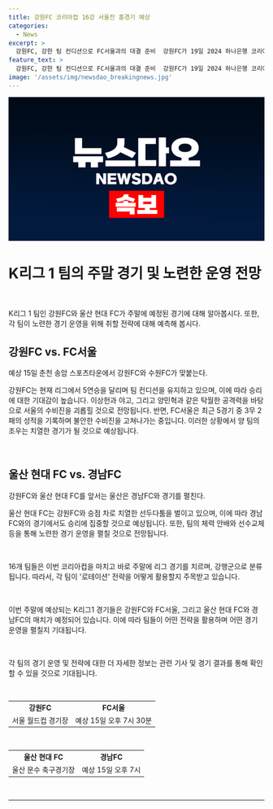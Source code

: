 ```yaml
---
title: 강원FC 코리아컵 16강 서울전 홈경기 예상
categories:
  - News
excerpt: >
  강원FC, 강한 팀 컨디션으로 FC서울과의 대결 준비  강원FC가 19일 2024 하나은행 코리아컵 16강전에 FC서울과 격돌한다. 이에 앞서 5연승을 이끌며 막강한 팀 컨디션을 유지하고 있는 강원은 이상헌과 야고, 양민혁의 강력한 공격력으로 서울의 수비진을 허물 가능성이 높다. 한편, 울산 또한 울산 문수축구경기장에서 경남FC를 상대하며 체력안배에 주목받을 것으로 보인다. 또한, 코리아컵을 마친 후 주말에는 리그 경기를 소화하며 로테이션 전략의 중요성이 부각되고 있다.
feature_text: >
  강원FC, 강한 팀 컨디션으로 FC서울과의 대결 준비  강원FC가 19일 2024 하나은행 코리아컵 16강전에 FC서울과 격돌한다. 이에 앞서 5연승을 이끌며 막강한 팀 컨디션을 유지하고 있는 강원은 이상헌과 야고, 양민혁의 강력한 공격력으로 서울의 수비진을 허물 가능성이 높다. 한편, 울산 또한 울산 문수축구경기장에서 경남FC를 상대하며 체력안배에 주목받을 것으로 보인다. 또한, 코리아컵을 마친 후 주말에는 리그 경기를 소화하며 로테이션 전략의 중요성이 부각되고 있다.
image: '/assets/img/newsdao_breakingnews.jpg'
---
```


<p><img src="/assets/img/newsdao_breakingnews.jpg" alt="implanttips 속보" /></p>

<h1 data-ke-size="size26">K리그 1 팀의 주말 경기 및 노련한 운영 전망</h1>

<p data-ke-size="size16">&nbsp;</p>

<p>K리그 1 팀인 강원FC와 울산 현대 FC가 주말에 예정된 경기에 대해 알아봅시다. 또한, 각 팀이 노련한 경기 운영을 위해 취할 전략에 대해 예측해 봅시다.</p>

<h2 data-ke-size="size26">강원FC vs. FC서울</h2>

<p data-ke-size="size16">예상 15일 춘천 송암 스포츠타운에서 강원FC와 수원FC가 맞붙는다.</p>

<p>강원FC는 현재 리그에서 5연승을 달리며 팀 컨디션을 유지하고 있으며, 이에 따라 승리에 대한 기대감이 높습니다. 이상헌과 야고, 그리고 양민혁과 같은 탁월한 공격력을 바탕으로 서울의 수비진을 괴롭힐 것으로 전망됩니다. 반면, FC서울은 최근 5경기 중 3무 2패의 성적을 기록하며 불안한 수비진을 고쳐나가는 중입니다. 이러한 상황에서 양 팀의 조우는 치열한 경기가 될 것으로 예상됩니다. </p>

<p data-ke-size="size16">&nbsp;</p>

<h2 data-ke-size="size26">울산 현대 FC vs. 경남FC</h2>

<p data-ke-size="size16">강원FC와 울산 현대 FC를 앞서는 울산은 경남FC와 경기를 펼친다.</p>

<p>울산 현대 FC는 강원FC와 승점 차로 치열한 선두다툼을 벌이고 있으며, 이에 따라 경남FC와의 경기에서도 승리에 집중할 것으로 예상됩니다. 또한, 팀의 체력 안배와 선수교체 등을 통해 노련한 경기 운영을 펼칠 것으로 전망됩니다. </p>

<p data-ke-size="size16">&nbsp;</p>

<p data-ke-size="size16">16개 팀들은 이번 코리아컵을 마치고 바로 주말에 리그 경기를 치르며, 강행군으로 분류됩니다. 따라서, 각 팀이 '로테이션' 전략을 어떻게 활용할지 주목받고 있습니다.</p>

<p data-ke-size="size16">&nbsp;</p>

<p>이번 주말에 예상되는 K리그1 경기들은 강원FC와 FC서울, 그리고 울산 현대 FC와 경남FC의 매치가 예정되어 있습니다. 이에 따라 팀들이 어떤 전략을 활용하며 어떤 경기 운영을 펼칠지 기대됩니다. </p>

<p data-ke-size="size16">&nbsp;</p>

<p>각 팀의 경기 운영 및 전략에 대한 더 자세한 정보는 관련 기사 및 경기 결과를 통해 확인할 수 있을 것으로 기대됩니다.</p>

<p data-ke-size="size16">&nbsp;</p>

<table style="width: 100%;" data-ke-size="size16">
<tbody>
<tr>
<td style="text-align: center; height: 17px;"><b>강원FC</b></td>
<td style="text-align: center; height: 17px;"><b>FC서울</b></td>
</tr>
<tr>
<td style="text-align: center; height: 17px;">서울 월드컵 경기장</td>
<td style="text-align: center; height: 17px;">예상 15일 오후 7시 30분</td>
</tr>
</tbody>
</table>

<p data-ke-size="size16">&nbsp;</p>

<table style="width: 100%;" data-ke-size="size16">
<tbody>
<tr>
<td style="text-align: center; height: 17px;"><b>울산 현대 FC</b></td>
<td style="text-align: center; height: 17px;"><b>경남FC</b></td>
</tr>
<tr>
<td style="text-align: center; height: 17px;">울산 문수 축구경기장</td>
<td style="text-align: center; height: 17px;">예상 15일 오후 7시</td>
</tr>
</tbody>
</table>

<p data-ke-size="size16">&nbsp;</p>

<hr>

<p data-ke-size="size16">&nbsp;</p>

